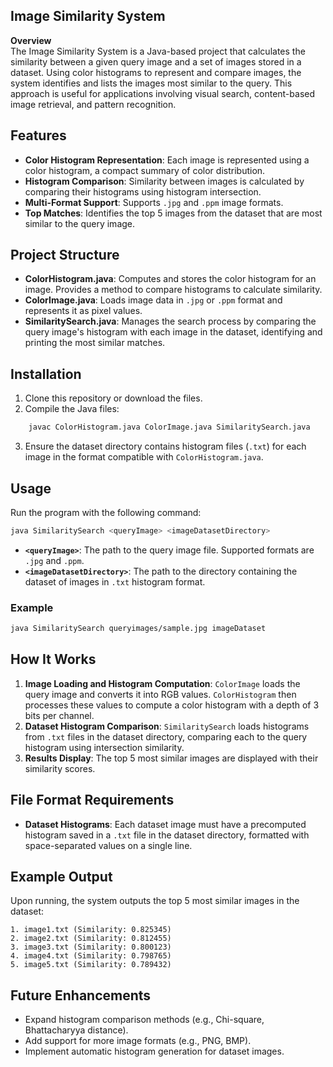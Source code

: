 
## Image Similarity System

**Overview**  
The Image Similarity System is a Java-based project that calculates the similarity between a given query image and a set of images stored in a dataset. Using color histograms to represent and compare images, the system identifies and lists the images most similar to the query. This approach is useful for applications involving visual search, content-based image retrieval, and pattern recognition.

## Features
- **Color Histogram Representation**: Each image is represented using a color histogram, a compact summary of color distribution.
- **Histogram Comparison**: Similarity between images is calculated by comparing their histograms using histogram intersection.
- **Multi-Format Support**: Supports `.jpg` and `.ppm` image formats.
- **Top Matches**: Identifies the top 5 images from the dataset that are most similar to the query image.

## Project Structure
- **ColorHistogram.java**: Computes and stores the color histogram for an image. Provides a method to compare histograms to calculate similarity.
- **ColorImage.java**: Loads image data in `.jpg` or `.ppm` format and represents it as pixel values.
- **SimilaritySearch.java**: Manages the search process by comparing the query image's histogram with each image in the dataset, identifying and printing the most similar matches.

## Installation
1. Clone this repository or download the files.
2. Compile the Java files:

```bash
    javac ColorHistogram.java ColorImage.java SimilaritySearch.java
```

3. Ensure the dataset directory contains histogram files (`.txt`) for each image in the format compatible with `ColorHistogram.java`.

## Usage
Run the program with the following command:
```bash
java SimilaritySearch <queryImage> <imageDatasetDirectory>
```

- **`<queryImage>`**: The path to the query image file. Supported formats are `.jpg` and `.ppm`.
- **`<imageDatasetDirectory>`**: The path to the directory containing the dataset of images in `.txt` histogram format.

### Example
```bash
java SimilaritySearch queryimages/sample.jpg imageDataset
```

## How It Works
1. **Image Loading and Histogram Computation**: `ColorImage` loads the query image and converts it into RGB values. `ColorHistogram` then processes these values to compute a color histogram with a depth of 3 bits per channel.
2. **Dataset Histogram Comparison**: `SimilaritySearch` loads histograms from `.txt` files in the dataset directory, comparing each to the query histogram using intersection similarity.
3. **Results Display**: The top 5 most similar images are displayed with their similarity scores.

## File Format Requirements
- **Dataset Histograms**: Each dataset image must have a precomputed histogram saved in a `.txt` file in the dataset directory, formatted with space-separated values on a single line.

## Example Output
Upon running, the system outputs the top 5 most similar images in the dataset:
```
1. image1.txt (Similarity: 0.825345)
2. image2.txt (Similarity: 0.812455)
3. image3.txt (Similarity: 0.800123)
4. image4.txt (Similarity: 0.798765)
5. image5.txt (Similarity: 0.789432)
```

## Future Enhancements
- Expand histogram comparison methods (e.g., Chi-square, Bhattacharyya distance).
- Add support for more image formats (e.g., PNG, BMP).
- Implement automatic histogram generation for dataset images.